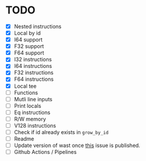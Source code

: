 # TODO

- [x] Nested instructions
- [x] Local by id
- [x] I64 support
- [x] F32 support
- [x] F64 support
- [x] I32 instructions
- [x] I64 instructions
- [x] F32 instructions
- [x] F64 instructions
- [x] Local tee
- [ ] Functions
- [ ] Mutli line inputs
- [ ] Print locals
- [ ] Eq instructions
- [ ] R/W memory
- [ ] V128 instructions
- [ ] Check if id already exists in `grow_by_id`
- [ ] Readme
- [ ] Update version of wast once [this](https://github.com/bytecodealliance/wasm-tools/issues/1156) issue is published.
- [ ] Github Actions / Pipelines
